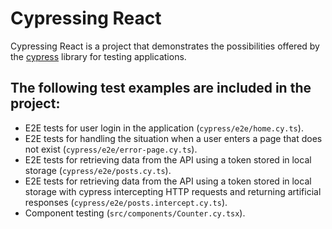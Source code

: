 # Cypressing React

Cypressing React is a project that demonstrates the possibilities offered by the [cypress](https://www.cypress.io/) library for testing applications.

## The following test examples are included in the project:

- E2E tests for user login in the application (`cypress/e2e/home.cy.ts`).
- E2E tests for handling the situation when a user enters a page that does not exist (`cypress/e2e/error-page.cy.ts`).
- E2E tests for retrieving data from the API using a token stored in local storage (`cypress/e2e/posts.cy.ts`).
- E2E tests for retrieving data from the API using a token stored in local storage with cypress intercepting HTTP requests and returning artificial responses (`cypress/e2e/posts.intercept.cy.ts`).
- Component testing (`src/components/Counter.cy.tsx`).
